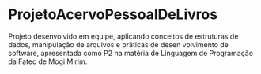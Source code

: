 # ProjetoAcervoPessoalDeLivros
Projeto desenvolvido em equipe, aplicando conceitos de estruturas de dados, manipulação de arquivos e práticas de desen volvimento de software, apresentada como P2 na matéria de Linguagem de Programação da Fatec de Mogi Mirim.
